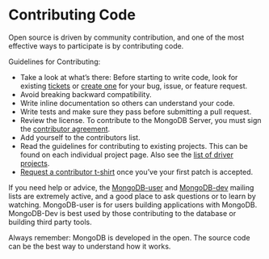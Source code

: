 Contributing Code
===========================================

Open source is driven by community contribution, and one of the most effective ways to participate is by contributing code. 

Guidelines for Contributing:

* Take a look at what’s there: Before starting to write code, look for existing [tickets](https://jira.mongodb.org/browse/) or [create one](https://jira.mongodb.org/secure/CreateIssue!default.jspa) for your bug, issue, or feature request. 
* Avoid breaking backward compatibility.
* Write inline documentation so others can understand your code.
* Write tests and make sure they pass before submitting a pull request.
* Review the license. To contribute to the MongoDB Server, you must sign the [contributor agreement](http://www.mongodb.com/legal/contributor-agreement). 
* Add yourself to the contributors list.
* Read the guidelines for contributing to existing projects. This can be found on each individual project page. Also see the [list of driver projects](http://docs.mongodb.org/ecosystem/drivers/).
* [Request a contributor t-shirt](http://www.mongodb.com/swag) once you’ve your first patch is accepted. 

If you need help or advice, the [MongoDB-user](https://groups.google.com/forum/#!forum/mongodb-user) and [MongoDB-dev](https://groups.google.com/forum/#!forum/mongodb-dev) mailing lists are extremely active, and a good place to ask questions or to learn by watching. MongoDB-user is for users building applications with MongoDB. MongoDB-Dev is best used by those contributing to the database or building third party tools. 

Always remember: MongoDB is developed in the open. The source code can be the best way to understand how it works. 


